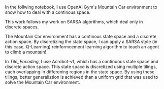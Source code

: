 In the follwing notebook, I use OpenAI Gym's Mountain Car environment to show how to deal with a continous space. 

This work follows my work on SARSA algorithms, which deal only in discrete spaces.

The Mountain Car environment has a continous state space and a discrete action space. By discretizing the state space, I can apply a SARSA style (in this case, Q-Learning) reinformcement learning algorithm to teach an agent to climb a mountain!

In *Tile_Encoding*, I use Acrobot-v1, which has a continuous state space and discrete action space. This state space is discretized using multiple tilings, each overlapping in differening regions in the state space. By using these tilings, better generaliztion is achieved than a uniform grid that was used to solve the Mountain Car environment. 
